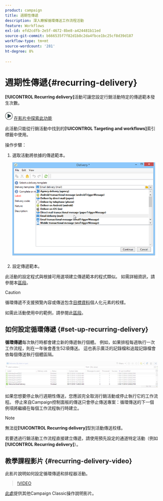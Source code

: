 ```yaml
---
product: campaign
title: 週期性傳遞
description: 深入瞭解循環傳送工作流程活動
feature: Workflows
exl-id: efd2cdfb-2e5f-4672-8be8-a424481b11ed
source-git-commit: b666535f7f82d1b8c2da4fbce1bc25cf8d39d187
workflow-type: tm+mt
source-wordcount: '281'
ht-degree: 8%

---
```


# 週期性傳遞{#recurring-delivery}

**[!UICONTROL Recurring delivery]**&#x200B;活動可讓您設定行銷活動特定的傳遞範本發生次數。

![](assets/do-not-localize/how-to-video.png) [在影片中探索此功能](#recurring-delivery-video)

此活動只能從行銷活動中找到的&#x200B;**[!UICONTROL Targeting and workflows]**&#x200B;索引標籤中使用。

操作步驟：

1. 選取活動將依據的傳遞範本。

   ![](assets/recurring_delivery_001.png)

1. 設定傳遞範本。

此活動的設定程式與根據可用選項建立傳遞範本的程式類似。 如需詳細資訊，請參閱本[區段](../../delivery/using/about-templates.md)。

>[!CAUTION]
>
>循環傳遞不支援預覽內容或傳送包含[目標資料](../../workflow/using/data-life-cycle.md#target-data)個人化元素的校樣。

如需此活動使用中的範例，請參閱此[區段](sending-a-birthday-email.md#creating-a-recurring-delivery-in-a-targeting-workflow)。

## 如何設定循環傳遞 {#set-up-recurring-delivery}

**循環傳遞**&#x200B;每次執行時都會建立新的傳遞執行個體。 例如，如果排程每週執行一次工作流程，則在一年後會產生52項傳送。 這也表示廣泛的記錄檔和追蹤記錄檔會依每個傳送執行個體區隔。

![循環傳遞](assets/delivery_recurring.jpg)

如果您想要停止執行週期性傳送，您應該完全取消行銷活動或停止執行它的工作流程。 停止來自Campaign控制面板的傳送只會停止傳送專案：循環傳送的下一個例項將繼續在每個工作流程執行時建立。

>[!NOTE]
>
>無法從&#x200B;**[!UICONTROL Recurring delivery]**&#x200B;型別活動傳送校樣。
> 
>若要透過行銷活動工作流程直接建立傳遞，請使用預先設定的通道特定活動（例如&#x200B;**[!UICONTROL Recurring delivery]**）。

## 教學課程影片 {#recurring-delivery-video}

此影片說明如何設定循環傳遞和排程器活動。

>[!VIDEO](https://video.tv.adobe.com/v/25040?quality=12)

[此處](https://experienceleague.adobe.com/docs/campaign-classic-learn/tutorials/overview.html?lang=zh-Hant)提供其他Campaign Classic操作說明影片。
